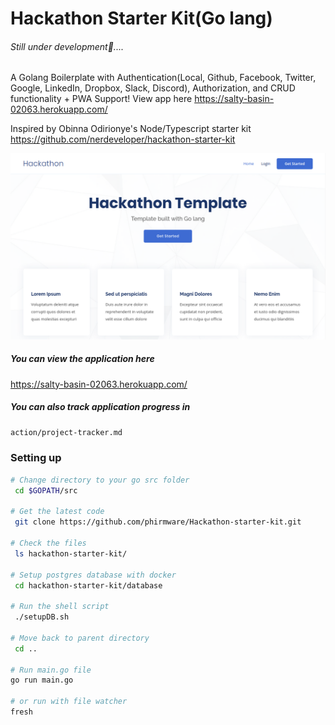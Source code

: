 # Hackathon Starter Kit(Go lang)
###### Still under development👷....

A Golang Boilerplate with Authentication(Local, Github, Facebook, Twitter, Google, LinkedIn, Dropbox, Slack, Discord), Authorization, and CRUD functionality + PWA Support! View app here https://salty-basin-02063.herokuapp.com/

Inspired by Obinna Odirionye's Node/Typescript starter kit https://github.com/nerdeveloper/hackathon-starter-kit


![hackathon-starter-kit](public/snap/image.png)

##### You can view the application here
https://salty-basin-02063.herokuapp.com/

##### You can also track application progress in 
```bash
action/project-tracker.md
```

### Setting up
```bash
# Change directory to your go src folder
 cd $GOPATH/src

# Get the latest code
 git clone https://github.com/phirmware/Hackathon-starter-kit.git

# Check the files
 ls hackathon-starter-kit/

# Setup postgres database with docker
 cd hackathon-starter-kit/database

# Run the shell script
 ./setupDB.sh

# Move back to parent directory
 cd ..

# Run main.go file
go run main.go

# or run with file watcher
fresh

```